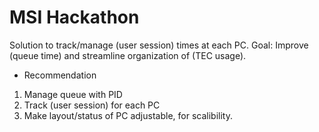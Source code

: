 # MSI Hackathon
Solution to track/manage (user session) times at each PC.
Goal: Improve (queue time) and streamline organization of (TEC usage).

* Recommendation
1. Manage queue with PID
2. Track (user session) for each PC
3. Make layout/status of PC adjustable, for scalibility.